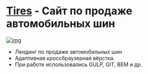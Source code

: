 # [Tires](https://lyu-chunkwo.github.io/alpha/dist/index.html) - Сайт по продаже автомобильных шин

[<img src="https://lyu-chunkwo.github.io/tires/dist/images/foreadme/tires.JPG" alt="img">](https://lyu-chunkwo.github.io/tires/dist/index.html)

- Лендинг по продаже автомобильных шин
- Адаптивная кроссбраузерная вёрстка.
- При работе использовались GULP, GIT, BEM и др.
